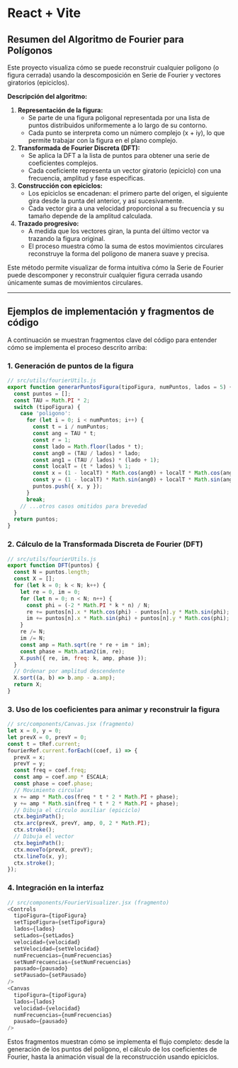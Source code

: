 # React + Vite

## Resumen del Algoritmo de Fourier para Polígonos

Este proyecto visualiza cómo se puede reconstruir cualquier polígono (o figura cerrada) usando la descomposición en Serie de Fourier y vectores giratorios (epiciclos).

**Descripción del algoritmo:**
1. **Representación de la figura:**
   - Se parte de una figura poligonal representada por una lista de puntos distribuidos uniformemente a lo largo de su contorno.
   - Cada punto se interpreta como un número complejo (x + iy), lo que permite trabajar con la figura en el plano complejo.
2. **Transformada de Fourier Discreta (DFT):**
   - Se aplica la DFT a la lista de puntos para obtener una serie de coeficientes complejos.
   - Cada coeficiente representa un vector giratorio (epiciclo) con una frecuencia, amplitud y fase específicas.
3. **Construcción con epiciclos:**
   - Los epiciclos se encadenan: el primero parte del origen, el siguiente gira desde la punta del anterior, y así sucesivamente.
   - Cada vector gira a una velocidad proporcional a su frecuencia y su tamaño depende de la amplitud calculada.
4. **Trazado progresivo:**
   - A medida que los vectores giran, la punta del último vector va trazando la figura original.
   - El proceso muestra cómo la suma de estos movimientos circulares reconstruye la forma del polígono de manera suave y precisa.

Este método permite visualizar de forma intuitiva cómo la Serie de Fourier puede descomponer y reconstruir cualquier figura cerrada usando únicamente sumas de movimientos circulares.

---

## Ejemplos de implementación y fragmentos de código

A continuación se muestran fragmentos clave del código para entender cómo se implementa el proceso descrito arriba:

### 1. Generación de puntos de la figura

```js
// src/utils/fourierUtils.js
export function generarPuntosFigura(tipoFigura, numPuntos, lados = 5) {
  const puntos = [];
  const TAU = Math.PI * 2;
  switch (tipoFigura) {
    case 'poligono':
      for (let i = 0; i < numPuntos; i++) {
        const t = i / numPuntos;
        const ang = TAU * t;
        const r = 1;
        const lado = Math.floor(lados * t);
        const ang0 = (TAU / lados) * lado;
        const ang1 = (TAU / lados) * (lado + 1);
        const localT = (t * lados) % 1;
        const x = (1 - localT) * Math.cos(ang0) + localT * Math.cos(ang1);
        const y = (1 - localT) * Math.sin(ang0) + localT * Math.sin(ang1);
        puntos.push({ x, y });
      }
      break;
    // ...otros casos omitidos para brevedad
  }
  return puntos;
}
```

### 2. Cálculo de la Transformada Discreta de Fourier (DFT)

```js
// src/utils/fourierUtils.js
export function DFT(puntos) {
  const N = puntos.length;
  const X = [];
  for (let k = 0; k < N; k++) {
    let re = 0, im = 0;
    for (let n = 0; n < N; n++) {
      const phi = (-2 * Math.PI * k * n) / N;
      re += puntos[n].x * Math.cos(phi) - puntos[n].y * Math.sin(phi);
      im += puntos[n].x * Math.sin(phi) + puntos[n].y * Math.cos(phi);
    }
    re /= N;
    im /= N;
    const amp = Math.sqrt(re * re + im * im);
    const phase = Math.atan2(im, re);
    X.push({ re, im, freq: k, amp, phase });
  }
  // Ordenar por amplitud descendente
  X.sort((a, b) => b.amp - a.amp);
  return X;
}
```

### 3. Uso de los coeficientes para animar y reconstruir la figura

```js
// src/components/Canvas.jsx (fragmento)
let x = 0, y = 0;
let prevX = 0, prevY = 0;
const t = tRef.current;
fourierRef.current.forEach((coef, i) => {
  prevX = x;
  prevY = y;
  const freq = coef.freq;
  const amp = coef.amp * ESCALA;
  const phase = coef.phase;
  // Movimiento circular
  x += amp * Math.cos(freq * t * 2 * Math.PI + phase);
  y += amp * Math.sin(freq * t * 2 * Math.PI + phase);
  // Dibuja el círculo auxiliar (epiciclo)
  ctx.beginPath();
  ctx.arc(prevX, prevY, amp, 0, 2 * Math.PI);
  ctx.stroke();
  // Dibuja el vector
  ctx.beginPath();
  ctx.moveTo(prevX, prevY);
  ctx.lineTo(x, y);
  ctx.stroke();
});
```

### 4. Integración en la interfaz

```js
// src/components/FourierVisualizer.jsx (fragmento)
<Controls
  tipoFigura={tipoFigura}
  setTipoFigura={setTipoFigura}
  lados={lados}
  setLados={setLados}
  velocidad={velocidad}
  setVelocidad={setVelocidad}
  numFrecuencias={numFrecuencias}
  setNumFrecuencias={setNumFrecuencias}
  pausado={pausado}
  setPausado={setPausado}
/>
<Canvas
  tipoFigura={tipoFigura}
  lados={lados}
  velocidad={velocidad}
  numFrecuencias={numFrecuencias}
  pausado={pausado}
/>
```

Estos fragmentos muestran cómo se implementa el flujo completo: desde la generación de los puntos del polígono, el cálculo de los coeficientes de Fourier, hasta la animación visual de la reconstrucción usando epiciclos.

